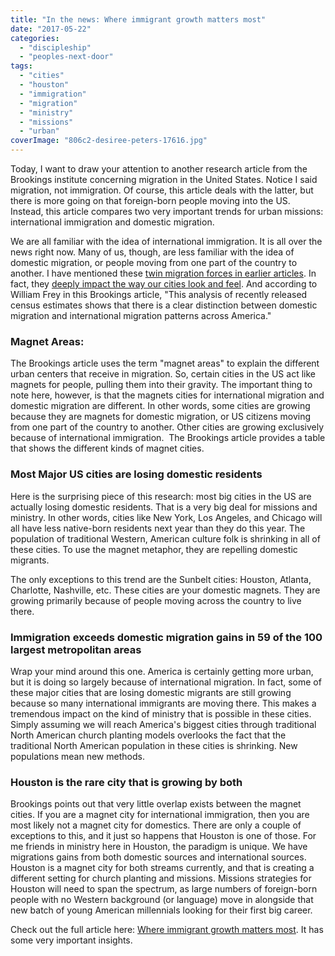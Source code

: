 ```yaml
---
title: "In the news: Where immigrant growth matters most"
date: "2017-05-22"
categories: 
  - "discipleship"
  - "peoples-next-door"
tags: 
  - "cities"
  - "houston"
  - "immigration"
  - "migration"
  - "ministry"
  - "missions"
  - "urban"
coverImage: "806c2-desiree-peters-17616.jpg"
---
```


Today, I want to draw your attention to another research article from the Brookings institute concerning migration in the United States. Notice I said migration, not immigration. Of course, this article deals with the latter, but there is more going on that foreign-born people moving into the US. Instead, this article compares two very important trends for urban missions: international immigration and domestic migration.

We are all familiar with the idea of international immigration. It is all over the news right now. Many of us, though, are less familiar with the idea of domestic migration, or people moving from one part of the country to another. I have mentioned these [twin migration forces in earlier articles](http://blog.keelancook.com/2017/03/two-kinds-of-migration-are-producing-the-new-american-city.html). In fact, they [deeply impact the way our cities look and feel](http://blog.keelancook.com/2017/05/whites-living-as-minorities-in-the-new-american-city.html). And according to William Frey in this Brookings article, "This analysis of recently released census estimates shows that there is a clear distinction between domestic migration and international migration patterns across America."

### Magnet Areas:

The Brookings article uses the term "magnet areas" to explain the different urban centers that receive in migration. So, certain cities in the US act like magnets for people, pulling them into their gravity. The important thing to note here, however, is that the magnets cities for international migration and domestic migration are different. In other words, some cities are growing because they are magnets for domestic migration, or US citizens moving from one part of the country to another. Other cities are growing exclusively because of international immigration.  The Brookings article provides a table that shows the different kinds of magnet cities.

### Most Major US cities are losing domestic residents

Here is the surprising piece of this research: most big cities in the US are actually losing domestic residents. That is a very big deal for missions and ministry. In other words, cities like New York, Los Angeles, and Chicago will all have less native-born residents next year than they do this year. The population of traditional Western, American culture folk is shrinking in all of these cities. To use the magnet metaphor, they are repelling domestic migrants.

The only exceptions to this trend are the Sunbelt cities: Houston, Atlanta, Charlotte, Nashville, etc. These cities are your domestic magnets. They are growing primarily because of people moving across the country to live there.

### Immigration exceeds domestic migration gains in 59 of the 100 largest metropolitan areas

Wrap your mind around this one. America is certainly getting more urban, but it is doing so largely because of international migration. In fact, some of these major cities that are losing domestic migrants are still growing because so many international immigrants are moving there. This makes a tremendous impact on the kind of ministry that is possible in these cities. Simply assuming we will reach America's biggest cities through traditional North American church planting models overlooks the fact that the traditional North American population in these cities is shrinking. New populations mean new methods.

### Houston is the rare city that is growing by both

Brookings points out that very little overlap exists between the magnet cities. If you are a magnet city for international immigration, then you are most likely not a magnet city for domestics. There are only a couple of exceptions to this, and it just so happens that Houston is one of those. For me friends in ministry here in Houston, the paradigm is unique. We have migrations gains from both domestic sources and international sources. Houston is a magnet city for both streams currently, and that is creating a different setting for church planting and missions. Missions strategies for Houston will need to span the spectrum, as large numbers of foreign-born people with no Western background (or language) move in alongside that new batch of young American millennials looking for their first big career.

Check out the full article here: [Where immigrant growth matters most](https://www.brookings.edu/blog/the-avenue/2017/05/02/where-immigrant-growth-matters-most/). It has some very important insights.
